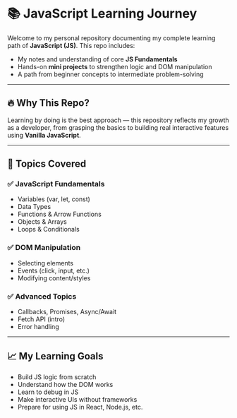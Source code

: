 # 📚 JavaScript Learning Journey

Welcome to my personal repository documenting my complete learning path of **JavaScript (JS)**. This repo includes:
- My notes and understanding of core **JS Fundamentals**
- Hands-on **mini projects** to strengthen logic and DOM manipulation
- A path from beginner concepts to intermediate problem-solving

---

## 🔥 Why This Repo?

Learning by doing is the best approach — this repository reflects my growth as a developer, from grasping the basics to building real interactive features using **Vanilla JavaScript**.

---

## 🧠 Topics Covered

### ✅ JavaScript Fundamentals
- Variables (var, let, const)
- Data Types
- Functions & Arrow Functions
- Objects & Arrays
- Loops & Conditionals

### ✅ DOM Manipulation
- Selecting elements
- Events (click, input, etc.)
- Modifying content/styles

### ✅ Advanced Topics
- Callbacks, Promises, Async/Await
- Fetch API (intro)
- Error handling

---

## 📈 My Learning Goals

- Build JS logic from scratch
- Understand how the DOM works
- Learn to debug in JS
- Make interactive UIs without frameworks
- Prepare for using JS in React, Node.js, etc.
